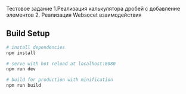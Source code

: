 Тестовое задание 
1.Реализация калькулятора дробей с добавление элементов 
2. Реализация Websocet взаимодействия

## Build Setup

``` bash
# install dependencies
npm install

# serve with hot reload at localhost:8080
npm run dev

# build for production with minification
npm run build
```
